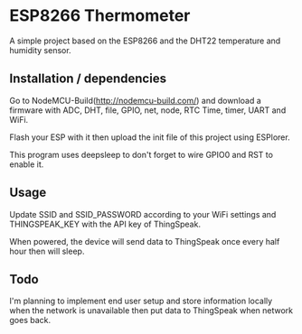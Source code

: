 # ESP8266 Thermometer

A simple project based on the ESP8266 and the DHT22 temperature and humidity sensor.

## Installation / dependencies

Go to NodeMCU-Build(http://nodemcu-build.com/) and download a firmware with ADC, DHT, file, GPIO, net, node, RTC Time, timer, UART and WiFi.

Flash your ESP with it then upload the init file of this project using ESPlorer.

This program uses deepsleep to don't forget to wire GPIO0 and RST to enable it.

## Usage

Update SSID and SSID_PASSWORD according to your WiFi settings and THINGSPEAK_KEY with the API key of ThingSpeak.

When powered, the device will send data to ThingSpeak once every half hour then will sleep.

## Todo

I'm planning to implement end user setup and store information locally when the network is unavailable then put data to ThingSpeak when network goes back.
